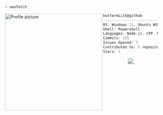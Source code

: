 ```zsh
> neofetch
```

<img align="left" src="https://a.ppy.sh/16039831" alt="Profile picture" width="320" /> 

```csharp
buttermiilk@github
-------------------------
OS: Windows 11, Ubuntu WSL
Shell: Powershell
Languages: Node.js, CPP, Bash
Commits: 125
Issues Opened: 7
Contributed to: 5 repositories
Stars: 1
```
<p align="center">
  <img alt="scheme" src="https://i.imgur.com/T09wbom.jpg" height="20" />
</p>
